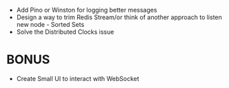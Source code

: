 - Add Pino or Winston for logging better messages
- Design a way to trim Redis Stream/or think of another approach to listen new node - Sorted Sets
- Solve the Distributed Clocks issue

# BONUS
- Create Small UI to interact with WebSocket

